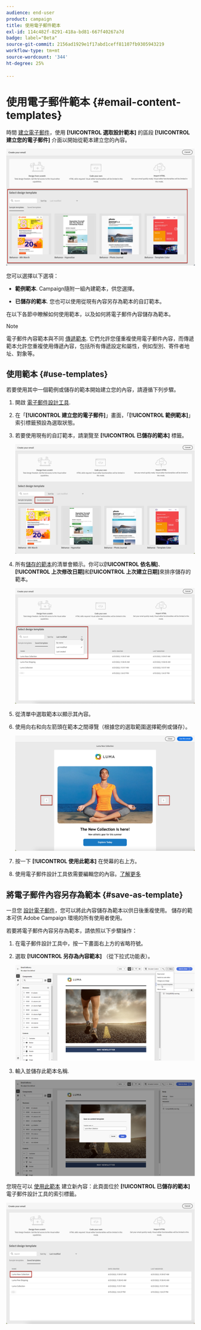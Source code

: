 ```yaml
---
audience: end-user
product: campaign
title: 使用電子郵件範本
exl-id: 114c482f-8291-418a-bd81-667f40267a7d
badge: label="Beta"
source-git-commit: 2156ad1929e1f17abd1ceff81107fb9305943219
workflow-type: tm+mt
source-wordcount: '344'
ht-degree: 25%

---
```


# 使用電子郵件範本 {#email-content-templates}

時間 [建立電子郵件](../email/create-email.md)，使用 **[!UICONTROL 選取設計範本]** 的區段 **[!UICONTROL 建立您的電子郵件]** 介面以開始從範本建立您的內容。

![](assets/email_designer-templates.png)

您可以選擇以下選項：

* **範例範本**. Campaign隨附一組內建範本，供您選擇。

* **已儲存的範本**. 您也可以使用從現有內容另存為範本的自訂範本。

在以下各節中瞭解如何使用範本，以及如何將電子郵件內容儲存為範本。

>[!NOTE]
>
>電子郵件內容範本與不同 [傳遞範本](../msg/delivery-template.md). 它們允許您僅重複使用電子郵件內容，而傳遞範本允許您重複使用傳遞內容，包括所有傳遞設定和屬性，例如型別、寄件者地址、對象等。

## 使用範本 {#use-templates}

若要使用其中一個範例或儲存的範本開始建立您的內容，請遵循下列步驟。

1. 開啟 [電子郵件設計工具](create-email-content.md).

1. 在「**[!UICONTROL 建立您的電子郵件]**」畫面，「**[!UICONTROL 範例範本]**」索引標籤預設為選取狀態。

1. 若要使用現有的自訂範本，請瀏覽至 **[!UICONTROL 已儲存的範本]** 標籤。

   ![](assets/email_designer-saved-templates-tab.png)

1. 所有[儲存的範本](#save-as-template)的清單會顯示。你可以&#x200B;**[!UICONTROL 依名稱]**、**[!UICONTROL 上次修改日期]**&#x200B;和&#x200B;**[!UICONTROL 上次建立日期]**&#x200B;來排序儲存的範本。

   ![](assets/email_designer-saved-templates.png)

1. 從清單中選取範本以顯示其內容。

1. 使用向右和向左箭頭在範本之間導覽（根據您的選取範圍選擇範例或儲存）。

   ![](assets/email_designer-saved-templates-navigate.png)

1. 按一下 **[!UICONTROL 使用此範本]** 在熒幕的右上方。

1. 使用電子郵件設計工具依需要編輯您的內容。[了解更多](create-email-content.md)

## 將電子郵件內容另存為範本 {#save-as-template}

一旦您 [設計電子郵件](create-email-content.md)，您可以將此內容儲存為範本以供日後重複使用。 儲存的範本可供 Adobe Campaign 環境的所有使用者使用。

若要將電子郵件內容另存為範本，請依照以下步驟操作：

1. 在電子郵件設計工具中，按一下畫面右上方的省略符號。

1. 選取 **[!UICONTROL 另存為內容範本]** （從下拉式功能表）。

   ![](assets/email_designer-save-template.png)

1. 輸入並儲存此範本名稱.

   ![](assets/email_designer-template-name.png)

您現在可以 [使用此範本](#use-templates) 建立新內容：此頁面位於 **[!UICONTROL 已儲存的範本]** 電子郵件設計工具的索引標籤。

![](assets/email_designer-saved-template.png)
